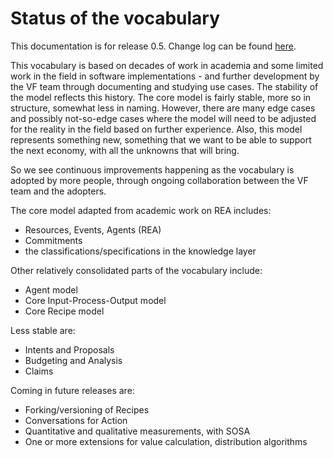 # Status of the vocabulary

This documentation is for release 0.5. Change log can be found [here](https://lab.allmende.io/valueflows/valueflows/-/blob/master/CHANGELOG.md).

This vocabulary is based on decades of work in academia and some limited work in the field in software implementations - and further development by the VF team through documenting and studying use cases.  The stability of the model reflects this history.  The core model is fairly stable, more so in structure, somewhat less in naming.  However, there are many edge cases and possibly not-so-edge cases where the model will need to be adjusted for the reality in the field based on further experience. Also, this model represents something new, something that we want to be able to support the next economy, with all the unknowns that will bring. 

So we see continuous improvements happening as the vocabulary is adopted by more people, through ongoing collaboration between the VF team and the adopters.

The core model adapted from academic work on REA includes:

* Resources, Events, Agents (REA)
* Commitments
* the classifications/specifications in the knowledge layer

Other relatively consolidated parts of the vocabulary include: 

* Agent model
* Core Input-Process-Output model
* Core Recipe model

Less stable are: 

* Intents and Proposals
* Budgeting and Analysis
* Claims

Coming in future releases are:

* Forking/versioning of Recipes
* Conversations for Action
* Quantitative and qualitative measurements, with SOSA
* One or more extensions for value calculation, distribution algorithms
